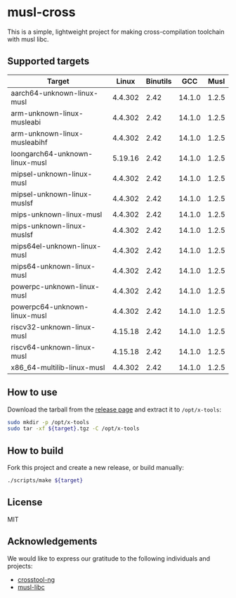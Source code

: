 # musl-cross

This is a simple, lightweight project for making cross-compilation toolchain with musl libc.

## Supported targets

| Target                         | Linux   | Binutils | GCC    | Musl  |
|--------------------------------|---------|----------|--------|-------|
| aarch64-unknown-linux-musl     | 4.4.302 | 2.42     | 14.1.0 | 1.2.5 |
| arm-unknown-linux-musleabi     | 4.4.302 | 2.42     | 14.1.0 | 1.2.5 |
| arm-unknown-linux-musleabihf   | 4.4.302 | 2.42     | 14.1.0 | 1.2.5 |
| loongarch64-unknown-linux-musl | 5.19.16 | 2.42     | 14.1.0 | 1.2.5 |
| mipsel-unknown-linux-musl      | 4.4.302 | 2.42     | 14.1.0 | 1.2.5 |
| mipsel-unknown-linux-muslsf    | 4.4.302 | 2.42     | 14.1.0 | 1.2.5 |
| mips-unknown-linux-musl        | 4.4.302 | 2.42     | 14.1.0 | 1.2.5 |
| mips-unknown-linux-muslsf      | 4.4.302 | 2.42     | 14.1.0 | 1.2.5 |
| mips64el-unknown-linux-musl    | 4.4.302 | 2.42     | 14.1.0 | 1.2.5 |
| mips64-unknown-linux-musl      | 4.4.302 | 2.42     | 14.1.0 | 1.2.5 |
| powerpc-unknown-linux-musl     | 4.4.302 | 2.42     | 14.1.0 | 1.2.5 |
| powerpc64-unknown-linux-musl   | 4.4.302 | 2.42     | 14.1.0 | 1.2.5 |
| riscv32-unknown-linux-musl     | 4.15.18 | 2.42     | 14.1.0 | 1.2.5 |
| riscv64-unknown-linux-musl     | 4.15.18 | 2.42     | 14.1.0 | 1.2.5 |
| x86_64-multilib-linux-musl     | 4.4.302 | 2.42     | 14.1.0 | 1.2.5 |

## How to use

Download the tarball from the [release page](https://github.com/musl-cross/musl-cross/releases) and extract it to `/opt/x-tools`:

```sh
sudo mkdir -p /opt/x-tools
sudo tar -xf ${target}.tgz -C /opt/x-tools
```

## How to build

Fork this project and create a new release, or build manually:

```sh
./scripts/make ${target}
```

## License

MIT

## Acknowledgements

We would like to express our gratitude to the following individuals and projects:

- [crosstool-ng](https://github.com/crosstool-ng/crosstool-ng)
- [musl-libc](https://musl.libc.org)
